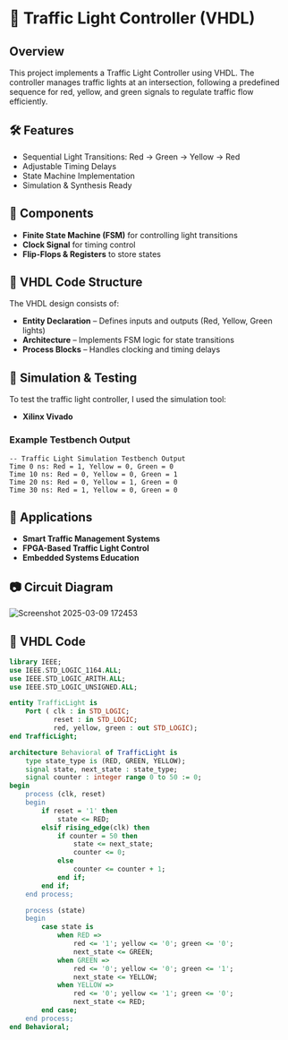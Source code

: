 # 🚦 Traffic Light Controller (VHDL)

## Overview

This project implements a Traffic Light Controller using VHDL. The controller manages traffic lights at an intersection, following a predefined sequence for red, yellow, and green signals to regulate traffic flow efficiently.

## 🛠️ Features

- Sequential Light Transitions: Red → Green → Yellow → Red
- Adjustable Timing Delays
- State Machine Implementation
- Simulation & Synthesis Ready


## 🔧 Components

- **Finite State Machine (FSM)** for controlling light transitions
- **Clock Signal** for timing control
- **Flip-Flops & Registers** to store states

## 📜 VHDL Code Structure

The VHDL design consists of:

- **Entity Declaration** – Defines inputs and outputs (Red, Yellow, Green lights)
- **Architecture** – Implements FSM logic for state transitions
- **Process Blocks** – Handles clocking and timing delays

## 💾 Simulation & Testing

To test the traffic light controller, I  used the simulation tool:

- **Xilinx Vivado**


### Example Testbench Output
```plaintext
-- Traffic Light Simulation Testbench Output
Time 0 ns: Red = 1, Yellow = 0, Green = 0
Time 10 ns: Red = 0, Yellow = 0, Green = 1
Time 20 ns: Red = 0, Yellow = 1, Green = 0
Time 30 ns: Red = 1, Yellow = 0, Green = 0
```

## 🎯 Applications

- **Smart Traffic Management Systems**
- **FPGA-Based Traffic Light Control**
- **Embedded Systems Education**

## 📷 Circuit Diagram
![Screenshot 2025-03-09 172453](https://github.com/user-attachments/assets/156e5f1e-26de-45a5-8168-aa7375b3dc9d)


## 📜 VHDL Code
```vhdl
library IEEE;
use IEEE.STD_LOGIC_1164.ALL;
use IEEE.STD_LOGIC_ARITH.ALL;
use IEEE.STD_LOGIC_UNSIGNED.ALL;

entity TrafficLight is
    Port ( clk : in STD_LOGIC;
           reset : in STD_LOGIC;
           red, yellow, green : out STD_LOGIC);
end TrafficLight;

architecture Behavioral of TrafficLight is
    type state_type is (RED, GREEN, YELLOW);
    signal state, next_state : state_type;
    signal counter : integer range 0 to 50 := 0;
begin
    process (clk, reset)
    begin
        if reset = '1' then
            state <= RED;
        elsif rising_edge(clk) then
            if counter = 50 then
                state <= next_state;
                counter <= 0;
            else
                counter <= counter + 1;
            end if;
        end if;
    end process;

    process (state)
    begin
        case state is
            when RED =>
                red <= '1'; yellow <= '0'; green <= '0';
                next_state <= GREEN;
            when GREEN =>
                red <= '0'; yellow <= '0'; green <= '1';
                next_state <= YELLOW;
            when YELLOW =>
                red <= '0'; yellow <= '1'; green <= '0';
                next_state <= RED;
        end case;
    end process;
end Behavioral;
```


